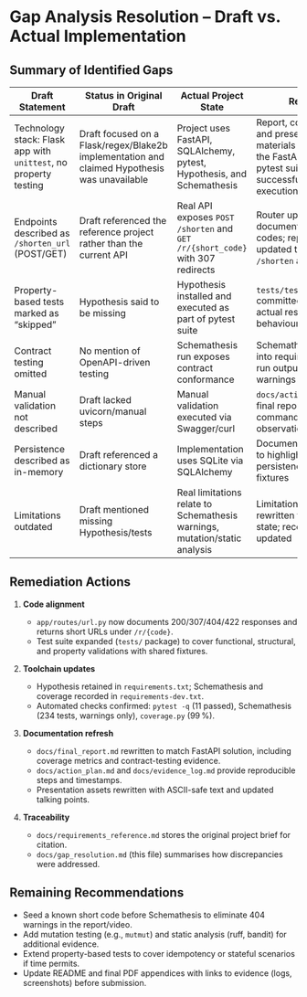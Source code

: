 # Gap Analysis Resolution – Draft vs. Actual Implementation

## Summary of Identified Gaps
| Draft Statement | Status in Original Draft | Actual Project State | Resolution |
|-----------------|--------------------------|----------------------|------------|
| Technology stack: Flask app with `unittest`, no property testing | Draft focused on a Flask/regex/Blake2b implementation and claimed Hypothesis was unavailable | Project uses FastAPI, SQLAlchemy, pytest, Hypothesis, and Schemathesis | Report, code comments, and presentation materials now describe the FastAPI architecture, pytest suite, and successful Hypothesis execution |
| Endpoints described as `/shorten_url` (POST/GET) | Draft referenced the reference project rather than the current API | Real API exposes `POST /shorten` and `GET /r/{short_code}` with 307 redirects | Router updated to return documented status codes; report and slides updated to reference `/shorten` and `/r/{code}` |
| Property-based tests marked as “skipped” | Hypothesis said to be missing | Hypothesis installed and executed as part of pytest suite | `tests/test_properties.py` committed; report cites actual results and shrink behaviour |
| Contract testing omitted | No mention of OpenAPI-driven testing | Schemathesis run exposes contract conformance | Schemathesis integrated into requirements-dev, run output captured, warnings documented |
| Manual validation not described | Draft lacked uvicorn/manual steps | Manual validation executed via Swagger/curl | `docs/action_plan.md` and final report document commands and observations |
| Persistence described as in-memory | Draft referenced a dictionary store | Implementation uses SQLite via SQLAlchemy | Documentation corrected to highlight SQLite persistence and test fixtures |
| Limitations outdated | Draft mentioned missing Hypothesis/tests | Real limitations relate to Schemathesis warnings, mutation/static analysis | Limitations section rewritten to match actual state; recommendations updated |

## Remediation Actions
1. **Code alignment**  
   - `app/routes/url.py` now documents 200/307/404/422 responses and returns short URLs under `/r/{code}`.  
   - Test suite expanded (`tests/` package) to cover functional, structural, and property validations with shared fixtures.

2. **Toolchain updates**  
   - Hypothesis retained in `requirements.txt`; Schemathesis and coverage recorded in `requirements-dev.txt`.  
   - Automated checks confirmed: `pytest -q` (11 passed), Schemathesis (234 tests, warnings only), `coverage.py` (99 %).

3. **Documentation refresh**  
   - `docs/final_report.md` rewritten to match FastAPI solution, including coverage metrics and contract-testing evidence.  
   - `docs/action_plan.md` and `docs/evidence_log.md` provide reproducible steps and timestamps.  
   - Presentation assets rewritten with ASCII-safe text and updated talking points.

4. **Traceability**  
   - `docs/requirements_reference.md` stores the original project brief for citation.  
   - `docs/gap_resolution.md` (this file) summarises how discrepancies were addressed.

## Remaining Recommendations
- Seed a known short code before Schemathesis to eliminate 404 warnings in the report/video.  
- Add mutation testing (e.g., `mutmut`) and static analysis (ruff, bandit) for additional evidence.  
- Extend property-based tests to cover idempotency or stateful scenarios if time permits.  
- Update README and final PDF appendices with links to evidence (logs, screenshots) before submission.
